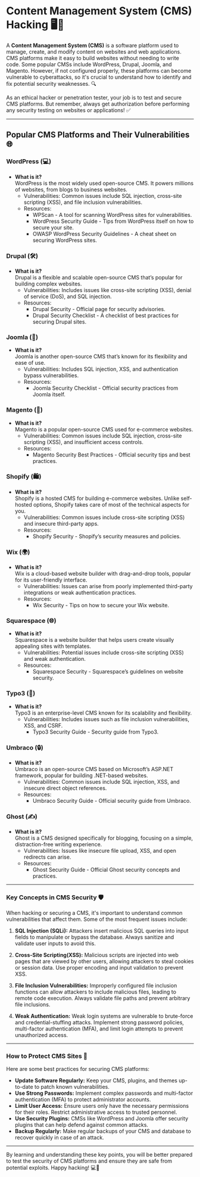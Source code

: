 # Content Management System (CMS) Hacking 🖥️🔐

A **Content Management System (CMS)** is a software platform used to manage, create, and modify content on websites and web applications. CMS platforms make it easy to build websites without needing to write code. Some popular CMSs include WordPress, Drupal, Joomla, and Magento. However, if not configured properly, these platforms can become vulnerable to cyberattacks, so it's crucial to understand how to identify and fix potential security weaknesses. 🔍

As an ethical hacker or penetration tester, your job is to test and secure CMS platforms. But remember, always get authorization before performing any security testing on websites or applications! ✅

---

## **Popular CMS Platforms and Their Vulnerabilities 🌐**

### WordPress (💻)
- **What is it?**  
  WordPress is the most widely used open-source CMS. It powers millions of websites, from blogs to business websites.
  - Vulnerabilities: Common issues include SQL injection, cross-site scripting (XSS), and file inclusion vulnerabilities.
  - Resources:
    * WPScan - A tool for scanning WordPress sites for vulnerabilities.
    * WordPress Security Guide - Tips from WordPress itself on how to secure your site.
    * OWASP WordPress Security Guidelines - A cheat sheet on securing WordPress sites.

### Drupal (🛠️)
- **What is it?**  
  Drupal is a flexible and scalable open-source CMS that’s popular for building complex websites.
  - Vulnerabilities: Includes issues like cross-site scripting (XSS), denial of service (DoS), and SQL injection.
  - Resources:
    * Drupal Security - Official page for security advisories.
    * Drupal Security Checklist - A checklist of best practices for securing Drupal sites.
   
### Joomla (🔧)
- **What is it?**  
  Joomla is another open-source CMS that’s known for its flexibility and ease of use.
  - Vulnerabilities: Includes SQL injection, XSS, and authentication bypass vulnerabilities.
  - Resources:
    * Joomla Security Checklist - Official security practices from Joomla itself.

### Magento (🛒)
- **What is it?**  
  Magento is a popular open-source CMS used for e-commerce websites.
  - Vulnerabilities: Common issues include SQL injection, cross-site scripting (XSS), and insufficient access controls.
  - Resources:
    * Magento Security Best Practices - Official security tips and best practices.
   
### Shopify (🛍️)
- **What is it?**  
  Shopify is a hosted CMS for building e-commerce websites. Unlike self-hosted options, Shopify takes care of most of the technical aspects for you.
  - Vulnerabilities: Common issues include cross-site scripting (XSS) and insecure third-party apps.
  - Resources:
    * Shopify Security - Shopify’s security measures and policies.


### Wix (🌍)
- **What is it?**  
  Wix is a cloud-based website builder with drag-and-drop tools, popular for its user-friendly interface.
  - Vulnerabilities: Issues can arise from poorly implemented third-party integrations or weak authentication practices.
  - Resources:
    * Wix Security - Tips on how to secure your Wix website.
   
### Squarespace (🌐)
- **What is it?**  
  Squarespace is a website builder that helps users create visually appealing sites with templates.
  - Vulnerabilities: Potential issues include cross-site scripting (XSS) and weak authentication.
  - Resources:
    * Squarespace Security - Squarespace’s guidelines on website security.

### Typo3 (🔑)
- **What is it?**  
  Typo3 is an enterprise-level CMS known for its scalability and flexibility.
  - Vulnerabilities: Includes issues such as file inclusion vulnerabilities, XSS, and CSRF.
    * Typo3 Security Guide - Security guide from Typo3.

### Umbraco (🔒)
- **What is it?**  
  Umbraco is an open-source CMS based on Microsoft’s ASP.NET framework, popular for building .NET-based websites.
  - Vulnerabilities: Common issues include SQL injection, XSS, and insecure direct object references.
  - Resources:
    * Umbraco Security Guide - Official security guide from Umbraco.
   
### Ghost (✍️)
- **What is it?**  
  Ghost is a CMS designed specifically for blogging, focusing on a simple, distraction-free writing experience.
  - Vulnerabilities: Issues like insecure file upload, XSS, and open redirects can arise.
  - Resources:
    * Ghost Security Guide - Official Ghost security concepts and practices.
   
---

### Key Concepts in CMS Security 🛡️
  When hacking or securing a CMS, it's important to understand common vulnerabilities that affect them. Some of the most frequent issues include:
  1. **SQL Injection (SQLi):**
      Attackers insert malicious SQL queries into input fields to manipulate or bypass the database. Always sanitize and validate user inputs to avoid this.

  2. **Cross-Site Scripting(XSS):**
      Malicious scripts are injected into web pages that are viewed by other users, allowing attackers to steal cookies or session data. Use proper encoding and input validation to prevent XSS.

  3. **File Inclusion Vulnerabilities:**
      Improperly configured file inclusion functions can allow attackers to include malicious files, leading to remote code execution. Always validate file paths and prevent arbitrary file inclusions.

  4. **Weak Authentication:**
      Weak login systems are vulnerable to brute-force and credential-stuffing attacks. Implement strong password policies, multi-factor authentication (MFA), and limit login attempts to prevent unauthorized access.

---

### How to Protect CMS Sites 🔐
  Here are some best practices for securing CMS platforms:
  * **Update Software Regularly:** Keep your CMS, plugins, and themes up-to-date to patch known vulnerabilities.
  * **Use Strong Passwords:** Implement complex passwords and multi-factor authentication (MFA) to protect administrator accounts.
  * **Limit User Access:** Ensure users only have the necessary permissions for their roles. Restrict administrative access to trusted personnel.
  * **Use Security Plugins:** CMSs like WordPress and Joomla offer security plugins that can help defend against common attacks.
  * **Backup Regularly:** Make regular backups of your CMS and database to recover quickly in case of an attack.
   
---

By learning and understanding these key points, you will be better prepared to test the security of CMS platforms and ensure they are safe from potential exploits. Happy hacking! 💻🔐

